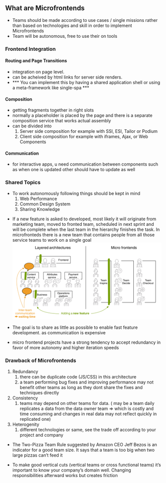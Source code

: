 ## What are Microfrontends

- Teams should be made according to use cases / single missions rather than based on technologies and skill in order to implement Microfrontends
- Team will be autonomous, free to use their on tools

### Frontend Integration

#### Routing and Page Transitions
- integration on page level. 
- can be acheived by html links for server side renders.
- *** You can implement this by having a shared application shell or
using a meta-framework like single-spa ***

#### Composition
- getting fragments together in right slots
- normally a placeholder is placed by the page and there is a separate composition service that works actual assembly
- can be divided into
  1. Server side composition for example with SSI, ESI, Tailor or Podium
  2. Client side composition for example with iframes, Ajax, or Web Components

#### Communication
- for interactive apps, u need communication between components such as when one is updated other should have to update as well

### Shared Topics
- To work autonomously following things should be kept in mind
  1. Web Performance
  2. Common Design System
  3. Sharing Knowledge

* If a new feature is asked to developed, most likely it will originate from marketing team, moved to fronted team, scheduled in next sprint and will be complete when the last team in the hierarchy finishes the task. In microfronteds there is a new team that contains people from all those service teams to work on a single goal
![Layered vs Microfrontends](layered-vs-microfrontends.png)

* The goal is to share as little as possible to enable fast feature development. as communication is expensive
* micro frontend projects have a strong tendency to accept redundancy in
favor of more autonomy and higher iteration speeds

### Drawback of Microfrontends
1. Redundancy
   1. there can be duplicate code (JS/CSS) in this architecture
   2. a team performing bug fixes and improving performance may not benefit other teams as long as they dont share the fixes and techniques directly
2. Consistency
   1. teams may depend on other teams for data. ( may be a team daily replicates a data from the data owner team => which is costly and time consuming and changes in real data may not reflect quickly in replicated one)
3. Heterogenity
   1. different technologies or same, see the trade off according to your project and company
   
* The Two-Pizza Team Rule suggested by Amazon CEO Jeff Bezos is an indicator for a good team size. It says that a team is too big when two large pizzas can’t feed it

* To make good vertical cuts (vertical teams or cross functional teams) it’s important to know your company’s domain well. Changing responsibilities afterward works but creates friction
